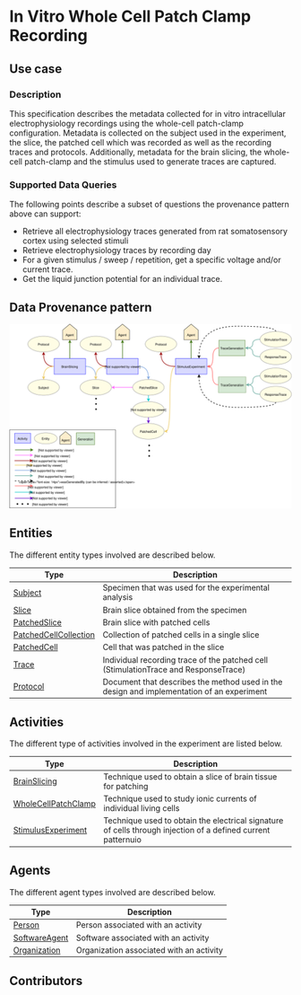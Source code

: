 # In Vitro Whole Cell Patch Clamp Recording

## Use case

### Description

This specification describes the metadata collected for in vitro intracellular electrophysiology recordings using the whole-cell patch-clamp configuration. Metadata is collected on the subject used in the experiment, the slice, the patched cell which was recorded as well as the recording traces and protocols. Additionally, metadata for the brain slicing, the whole-cell patch-clamp and the stimulus used to generate traces are captured.

### Supported Data Queries

The following points describe a subset of questions the provenance pattern above can support:
 
* Retrieve all electrophysiology traces generated from rat somatosensory cortex using selected stimuli
* Retrieve electrophysiology traces by recording day
* For a given stimulus / sweep / repetition, get a specific voltage and/or current trace.
* Get the liquid junction potential for an individual trace.


## Data Provenance pattern

![Whole-cell patch-clamp-recording](../../../assets/provtemplates/wholecellpatchclamp-recording-prov-template.svg)


## Entities

The different entity types involved are described below.

| Type  | Description|
| -------------                                                             | ------------- |
| [Subject](https://bbp-nexus.epfl.ch/staging/datamodels/shape-neurosciencegraphcoresubjectv010shapessubjectshape.html)                            |     Specimen that was used for the experimental analysis      |
| [Slice](https://bbp-nexus.epfl.ch/staging/datamodels/class-nsgslice.html)                                |     Brain slice obtained from the specimen      |
| [PatchedSlice](https://bbp-nexus.epfl.ch/staging/datamodels/shape-neurosciencegraphexperimentpatchedslicev011shapespatchedsliceshape.html)                  |     Brain slice with patched cells      |
| [PatchedCellCollection](https://bbp-nexus.epfl.ch/staging/datamodels/shape-neurosciencegraphexperimentpatchedcellcollectionv010shapespatchedcellcollectionshape.html)|     Collection of patched cells in a single slice |
| [PatchedCell](https://bbp-nexus.epfl.ch/staging/datamodels/shape-neurosciencegraphexperimentpatchedcellv021shapespatchedcellshape.html)                    |     Cell that was patched in the slice      |
| [Trace](https://bbp-nexus.epfl.ch/staging/datamodels/shape-neurosciencegraphelectrophysiologytracev100shapestraceshape.html)                         |     Individual recording trace of the patched cell (StimulationTrace and ResponseTrace)     |
| [Protocol](https://bbp-nexus.epfl.ch/staging/datamodels/shape-neurosciencegraphcommonsexperimentalprotocolv011shapesexperimentalprotocolshape.html)                          |     Document that describes the method used in the design and implementation of an experiment      |
    
## Activities

The different type of activities involved in the experiment are listed below.

| Type  | Description|
| ------------- | ------------- |
| [BrainSlicing](https://bbp-nexus.epfl.ch/staging/datamodels/shape-neurosciencegraphexperimentbrainslicingv100shapesbrainslicingshape.html)                      |     Technique used to obtain a slice of brain tissue for patching      |
| [WholeCellPatchClamp](https://bbp-nexus.epfl.ch/staging/datamodels/shape-neurosciencegraphexperimentwholecellpatchclampv010shapeswholecellpatchclampshape.html)        |     Technique used to study ionic currents of individual living cells    |
| [StimulusExperiment](https://bbp-nexus.epfl.ch/staging/datamodels/shape-neurosciencegraphelectrophysiologystimulusexperimentv100shapesstimulusexperimentshape.html)   |     Technique used to obtain the electrical signature of cells through injection of a defined current patternuio |

## Agents

The different agent types involved are described below.

| Type  | Description|
| ------------- | ------------- |
| [Person](https://bbp-nexus.epfl.ch/staging/datamodels/shape-neurosciencegraphcommonspersonv010shapespersonshape.html)                                        |    Person associated with an activity      |
| [SoftwareAgent](https://bbp-nexus.epfl.ch/staging/datamodels/shape-neurosciencegraphcoresoftwareagentv010shapessoftwareagentshape.html)                          |    Software associated with an activity      |
| [Organization](https://bbp-nexus.epfl.ch/staging/datamodels/shape-neurosciencegraphcommonsorganizationv010shapesorganizationshape.html)                            |    Organization associated with an activity      |

## Contributors
